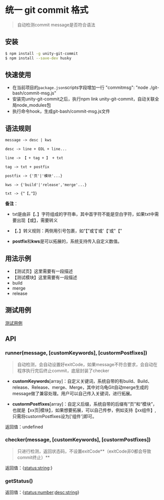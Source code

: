 # 统一 git commit 格式

>自动检测commit message是否符合语法

## 安装

```bash
$ npm install -g unity-git-commit
$ npm install --save-dev husky
```
## 快速使用

* 在当前项目的`package.json`scripts字段增加一行 "commitmsg": "node ./git-bash/commit-msg.js"
* 安装完unity-git-commit之后，执行npm link unity-git-commit，自动关联全局node_modules包
* 执行命令hook，生成git-bash/commit-msg.js文件

## 语法规则

```txt
message -> desc | kws

desc -> line + EOL + line...

line -> 【 + tag + 】 + txt

tag -> txt + postfix

postfix -> {'页'|'模块'...}

kws -> {'build'|'release','merge'...}

txt -> {^【,^】}
```

**备注**：

* txt是由非【、】字符组成的字符串，其中首字符不能是空白字符，如果txt中需要出现【或】，需要转义

* 【、】转义规则：两侧用引号包裹，如“【”或‘【’或'【'或"【"

* **postfix**和**kws**是可以拓展的，系统支持传入自定义数值。

## 用法示例

* 【测试页】这里需要有一段描述
* 【测试模块】这里需要有一段描述
* build
* merge
* release

## 测试用例

[测试用例](./test/test.md)

## API

### runner(message, [customKeywords], [custormPostfixes])

>自动检测，会自动设置好exitCode，如果message不符合要求，会自动在程序执行完后终止commit，底层封装了checker

* **customKeywords**[array]：自定义关键词，系统自带的有build、Build、release、Release、merge、Merge，其中对乌龟Git自动merge生成的message做了兼容处理。用户可以自己传入关键词，进行拓展。

* **custormPostfixes**[array]：自定义后缀，系统自带的后缀有“页”和“模块”，也就是【xx页|模块】，如果想要拓展，可以自己传参，例如支持【xx组件】,只需将custormPostfixes设为['组件']即可。

返回值：undefined

### checker(message, [customKeywords], [custormPostfixes])

>只进行检测，返回状态码，不设置exitCode**（exitCode非0都会导致commit终止）**

返回值：<Object>{<status:string>:<number>}

### getStatus()

返回值：<Object>{<status:number>:<desc:string>}
